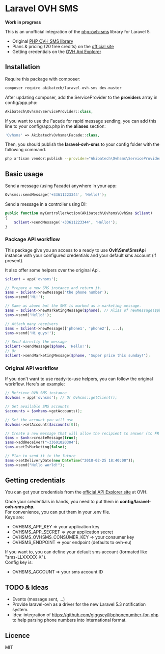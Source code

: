 # Laravel OVH SMS

**Work in progress**

This is an unofficial integration of the [php-ovh-sms](https://github.com/ovh/php-ovh-sms) library for Laravel 5.  

- Original [PHP OVH SMS library](https://github.com/ovh/php-ovh-sms/blob/master/README.md)
- Plans & pricing (20 free credits) on the [official site](https://www.ovhtelecom.fr/sms/)
- Getting credentials on the [OVH Api Explorer](https://api.ovh.com/createToken/index.cgi?GET=/sms&GET=/sms/*&PUT=/sms/*&DELETE=/sms/*&POST=/sms/*)

## Installation

Require this package with composer:  
```bash
composer require akibatech/laravel-ovh-sms dev-master
```

After updating composer, add the ServiceProvider to the **providers** array in config/app.php:  
```php
Akibatech\Ovhsms\ServiceProvider::class,
```

If you want to use the Facade for rapid message sending, you can add this line to your config/app.php in the **aliases** section:  
```php
'Ovhsms' => Akibatech\Ovhsms\Facade::class,
```

Then, you should publish the **laravel-ovh-sms** to your config folder with the following command.  
```bash
php artisan vendor:publish --provider="Akibatech\Ovhsms\ServiceProvider"
```

## Basic usage

Send a message (using Facade) anywhere in your app:
```php
Ovhsms::sendMessage('+33611223344', 'Hello!');
```

Send a message in a controller using DI:
```php
public function myControllerAction(Akibatech\Ovhsms\OvhSms $client)
{
    $client->sendMessage('+33611223344', 'Hello!');
}
```

### Package API workflow

This package give you an access to a ready to use **Ovh\Sms\SmsApi** instance with your configured credentials and your default sms account (if present).

It also offer some helpers over the original Api.  

```php
$client = app('ovhsms');

// Prepare a new SMS instance and return it.
$sms = $client->newMessage('the phone number');
$sms->send('Hi!');

// Same as above but the SMS is marked as a marketing message.
$sms = $client->newMarketingMessage($phone); // Alias of newMessage($phone, true);
$sms->send('Hello!');

// Attach many receivers
$sms = $client->newMessage(['phone1', 'phone2'], ...);
$sms->send('Hi guys!');

// Send directly the message
$client->sendMessage($phone, 'Hello!');
// Or
$client->sendMarketingMessage($phone, 'Super price this sunday!');
```

### Original API workflow

If you don't want to use ready-to-use helpers, you can follow the original workflow. Here's an example:  
```php
// Retrieve OVH SMS instance
$ovhsms = app('ovhsms'); // Or Ovhsms::getClient();

// Get available SMS accounts
$accounts = $ovhsms->getAccounts();

// Set the account you will use
$ovhsms->setAccount($accounts[0]);

// Create a new message that will allow the recipient to answer (to FR receipients only)
$sms = $ovh->createMessage(true);
$sms->addReceiver("+33601020304");
$sms->setIsMarketing(false);

// Plan to send it in the future
$sms->setDeliveryDate(new DateTime("2018-02-25 18:40:00"));
$sms->send("Hello world!");
```

## Getting credentials

You can get your credentials from the [official API Explorer site](https://api.ovh.com/createToken/index.cgi?GET=/sms&GET=/sms/*&PUT=/sms/*&DELETE=/sms/*&POST=/sms/*]) at OVH.  

Once your credentials in hands, you need to put them in **config/laravel-ovh-sms.php**.  
For convenience, you can put them in your .env file.  
Keys are:
- OVHSMS_APP_KEY => your application key
- OVHSMS_APP_SECRET => your application secret
- OVHSMS_OVHSMS_CONSUMER_KEY => your consumer key
- OVHSMS_ENDPOINT => your endpoint (defaults to ovh-eu)

If you want to, you can define your default sms account (formated like "sms-LLXXXXX-X").  
Config key is:
- OVHSMS_ACCOUNT => your sms account ID

## TODO & Ideas

- Events (message sent, ...)
- Provide laravel-ovh as a driver for the new Laravel 5.3 notification system.
- Idea: integration of https://github.com/giggsey/libphonenumber-for-php to help parsing phone numbers into international format.

## Licence

MIT
